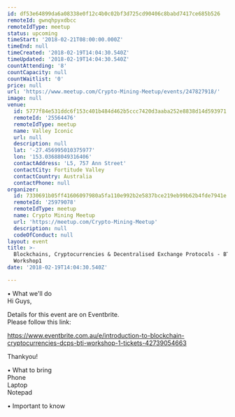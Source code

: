 ```yaml
---
id: df53e64899da6a08338e0f12c4b0c02bf3d725cd90406c8babd7417ce685b526
remoteId: gwnqhpyxdbcc
remoteIdType: meetup
status: upcoming
timeStart: '2018-02-21T08:00:00.000Z'
timeEnd: null
timeCreated: '2018-02-19T14:04:30.540Z'
timeUpdated: '2018-02-19T14:04:30.540Z'
countAttending: '8'
countCapacity: null
countWaitlist: '0'
price: null
url: 'https://www.meetup.com/Crypto-Mining-Meetup/events/247827918/'
image: null
venue:
  id: 5777f84e531ddc6f153c401b484d462b5ccc7420d3aaba252e8838d14d593971
  remoteId: '25564476'
  remoteIdType: meetup
  name: Valley Iconic
  url: null
  description: null
  lat: '-27.456995010375977'
  lon: '153.03688049316406'
  contactAddress: 'L5, 757 Ann Street'
  contactCity: Fortitude Valley
  contactCountry: Australia
  contactPhone: null
organizer:
  id: 7330691b05ff41606097980a5fa110e992b2e5837bce219eb99b62b4fde7941e
  remoteId: '25979078'
  remoteIdType: meetup
  name: Crypto Mining Meetup
  url: 'https://meetup.com/Crypto-Mining-Meetup'
  description: null
  codeOfConduct: null
layout: event
title: >-
  Blockchains, Cryptocurrencies & Decentralised Exchange Protocols - BTI
  Workshop1
date: '2018-02-19T14:04:30.540Z'

---
```

<p>• What we'll do<br/>Hi Guys,</p> <p>Details for this event are on Eventbrite.<br/>Please follow this link:</p> <p><a href="https://www.eventbrite.com.au/e/introduction-to-blockchain-cryptocurrencies-dcps-bti-workshop-1-tickets-42739054663" class="linkified">https://www.eventbrite.com.au/e/introduction-to-blockchain-cryptocurrencies-dcps-bti-workshop-1-tickets-42739054663</a></p> <p>Thankyou!</p> <p>• What to bring<br/>Phone<br/>Laptop<br/>Notepad</p> <p>• Important to know</p>
